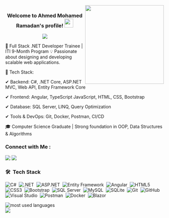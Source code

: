 
<img width="250" align="right" src="https://c.tenor.com/_DOBjnGspYAAAAAM/code-coding.gif">

<h3 align="center">
  Welcome to Ahmed Mohamed Ramadan's profile!
  <img src="https://media.giphy.com/media/hvRJCLFzcasrR4ia7z/giphy.gif" width="28">
</h3>

<!-- Typing SVG by DenverCoder1 - https://github.com/DenverCoder1/readme-typing-svg -->
<p align="center">
  <a href="https://github.com/DenverCoder1/readme-typing-svg"><img src="https://readme-typing-svg.herokuapp.com/?lines=Full-stack%20web%20developer;Always%20learning%20new%20things&font=Fira%20Code&center=true&width=440&height=45&color=f75c7e&vCenter=true&size=22"></a>
</p> 

🔹 Full Stack .NET Developer Trainee | ITI 9-Month Program
💡 Passionate about designing and developing scalable web applications.

🔹 Tech Stack:

✔ Backend: C#, .NET Core, ASP.NET MVC, Web API, Entity Framework Core

✔ Frontend: Angular, TypeScript JavaScript, HTML, CSS, Bootstrap

✔ Database: SQL Server, LINQ, Query Optimization

✔ Tools & DevOps: Git, Docker, Postman, CI/CD

🎓 Computer Science Graduate | Strong foundation in OOP, Data Structures & Algorithms

### Connect with Me :
<a href="https://www.linkedin.com/in/ahmed-ramadan-28333423a/" target="_blank"><img src="https://img.shields.io/badge/Ahmed%20Ramadan-0077B5?style=for-the-badge&logo=LinkedIn&logoColor=white"/></a>
<a href="https://t.me/AHMD_MO_RMDN" target="_blank"><img src="https://img.shields.io/badge/Ahmed%20Ramadan-0077B5?style=for-the-badge&logo=Telegram&logoColor=white"/></a>

### 🛠 &nbsp;Tech Stack
![C#](https://img.shields.io/badge/-C%23-05122A?style=flat&logo=csharp&logoColor=ffffff)&nbsp;
![.NET](https://img.shields.io/badge/-.NET-05122A?style=flat&logo=.net&logoColor=512BD4)&nbsp;
![ASP.NET](https://img.shields.io/badge/-ASP.NET-05122A?style=flat&logo=aspnet&logoColor=5C2D91)&nbsp;
![Entity Framework](https://img.shields.io/badge/-Entity%20Framework-05122A?style=flat&logo=entityframework&logoColor=0074C4)&nbsp;
![Angular](https://img.shields.io/badge/-Angular-05122A?style=flat&logo=angular&logoColor=DD0031)&nbsp;
![HTML5](https://img.shields.io/badge/-HTML5-05122A?style=flat&logo=html5&logoColor=E34F26)&nbsp;
![CSS3](https://img.shields.io/badge/-CSS3-05122A?style=flat&logo=css3&logoColor=1572B6)&nbsp;
![Bootstrap](https://img.shields.io/badge/-Bootstrap-05122A?style=flat&logo=bootstrap&logoColor=563D7C)&nbsp;
![SQL Server](https://img.shields.io/badge/-SQL%20Server-05122A?style=flat&logo=microsoftsqlserver&logoColor=CC2927)&nbsp;
![MySQL](https://img.shields.io/badge/-MySQL-05122A?style=flat&logo=mysql&logoColor=4479A1)&nbsp;
![SQLite](https://img.shields.io/badge/-SQLite-05122A?style=flat&logo=sqlite&logoColor=003B57)&nbsp;
![Git](https://img.shields.io/badge/-Git-05122A?style=flat&logo=git)&nbsp;
![GitHub](https://img.shields.io/badge/-GitHub-05122A?style=flat&logo=github)&nbsp;
![Visual Studio](https://img.shields.io/badge/-Visual%20Studio-05122A?style=flat&logo=visualstudio&logoColor=5C2D91)&nbsp;
![Postman](https://img.shields.io/badge/-Postman-05122A?style=flat&logo=postman&logoColor=FF6C37)&nbsp;
![Docker](https://img.shields.io/badge/-Docker-05122A?style=flat&logo=docker&logoColor=2496ED)&nbsp;
![Blazor](https://img.shields.io/badge/-Blazor-05122A?style=flat&logo=blazor&logoColor=512BD4)&nbsp;


<img align="left" src="https://github-readme-stats.vercel.app/api/top-langs?username=ahmedramadan&show_icons=true&locale=en&layout=compact&theme=radical" alt="most used languages" />
<br>

<a href="https://github.com/ahmedramadan">
    <img src="https://komarev.com/ghpvc/?username=ahmedramadan&style=for-the-badge">
</a>


